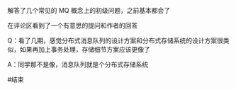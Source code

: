 解答了几个常见的 MQ 概念上的初级问题，之前基本都会了

在评论区看到了一个有意思的提问和作者的回答

Q：看了几期，感觉分布式消息队列的设计方案和分布式存储系统的设计方案很类似，如果再加上事务处理，存储细节方案应该更像了

A：同学那不是像，消息队列就是个分布式存储系统


#结束 